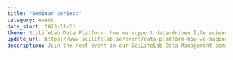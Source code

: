 ```yaml
---
title: "Seminar series:"
category: event
date_start: 2023-11-21
theme: SciLifeLab Data Platform- how we support data-driven life science research
update_url: https://www.scilifelab.se/event/data-platform-how-we-support-data-driven-life-science/
description: Join the next event in our SciLifeLab Data Management seminar series.
---
```

